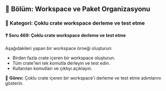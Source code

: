 ## 📘 Bölüm: Workspace ve Paket Organizasyonu
### 🔹 Kategori: Çoklu crate workspace derleme ve test etme
#### ❓ Soru 469: Çoklu crate workspace derleme ve test etme

Aşağıdakileri yapan bir workspace örneği oluşturun:

- Birden fazla crate içeren bir workspace oluşturun.
- Tüm crate'leri tek komutla derleyin ve test edin.
- Kullanılan komutları ve çıktıyı açıklayın.

🔧 **Görev:** Çoklu crate içeren bir workspace'i derleme ve test etme adımlarını gösterin.
